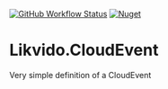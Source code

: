 [![GitHub Workflow Status](https://img.shields.io/github/actions/workflow/status/likvido/Likvido.CloudEvents/nuget.yml)](https://img.shields.io/github/actions/workflow/status/likvido/Likvido.CloudEvents/nuget.yml)
[![Nuget](https://img.shields.io/nuget/v/Likvido.CloudEvents)](https://www.nuget.org/packages/Likvido.CloudEvents/)
# Likvido.CloudEvent
Very simple definition of a CloudEvent
